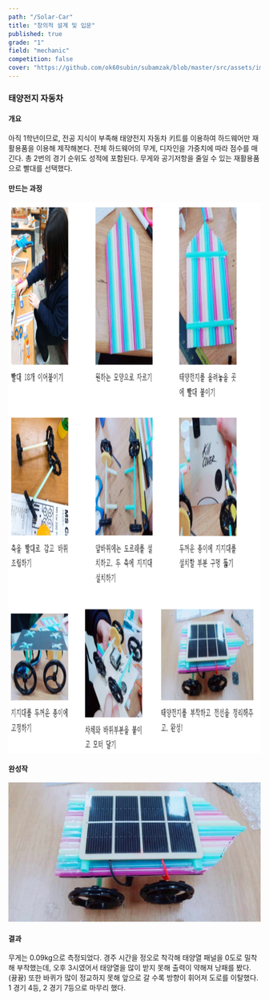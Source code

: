 ```yaml
---
path: "/Solar-Car"
title: "창의적 설계 및 입문"
published: true
grade: "1"
field: "mechanic"
competition: false
cover: "https://github.com/ok60subin/subamzak/blob/master/src/assets/images/suncar2.png?raw=true"
---
```

<h3>태양전지 자동차</h3>
            <h4>개요</h4>
            <p>
                아직 1학년이므로, 전공 지식이 부족해 태양전지 자동차 키트를 이용하여 하드웨어만 재활용품을 이용해 제작해본다.
                전체 하드웨어의 무게, 디자인을 가중치에 따라 점수를 매긴다. 총 2번의 경기 순위도 성적에 포함된다.
                무게와 공기저항을 줄일 수 있는 재활용품으로 빨대를 선택했다.
            </p>
            <h4>만드는 과정</h4>
            <div class="box alt">
                <div class="row gtr-50 gtr-uniform">
                    <div class="col-12" style="height:1100px;"><span class="image fit" style="height:1100px;"> 
                        <img src="https://github.com/ok60subin/subamzak/blob/master/src/assets/images/suncar.png?raw=true" alt="suncar" style="height:1100px;">
                    </span></div>
                </div>
            </div>
            <h4>완성작</h4>
            <div class="box alt">
                <div class="row gtr-50 gtr-uniform">
                    <div class="col-12"><span class="image fit"> 
                        <img src="https://github.com/ok60subin/subamzak/blob/master/src/assets/images/suncar2.png?raw=true" alt="suncar2" >
                    </span></div>
                </div>
            </div>
            <h4>결과</h4>
            <p>
                무게는 0.09kg으로 측정되었다.
                경주 시간을 정오로 착각해 태양열 패널을 0도로 밀착해 부착했는데, 오후 3시였어서 태양열을 많이 받지 못해 출력이 약해져 낭패를 봤다. (뀽뀽)
                또한 바퀴가 많이 정교하지 못해 앞으로 갈 수록 방향이 휘어져 도로를 이탈했다.
                1 경기 4등, 2 경기 7등으로 마무리 했다.
            </p>